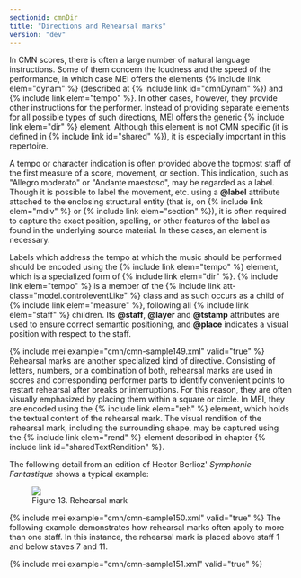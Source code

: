 ```yaml
---
sectionid: cmnDir
title: "Directions and Rehearsal marks"
version: "dev"
---
```


In CMN scores, there is often a large number of natural language instructions. Some
of them
concern the loudness and the speed of the performance, in which case MEI offers the
elements
{% include link elem="dynam" %} (described at {% include link id="cmnDynam" %}) and {% include link elem="tempo" %}. In other cases, however, they provide other instructions for the performer.
Instead of providing separate elements for all possible types of such directions,
MEI offers
the generic {% include link elem="dir" %} element. Although this element is not CMN specific (it
is defined in {% include link id="shared" %}), it is especially important in this repertoire.

A tempo or character indication is often provided above the topmost staff of the first
measure of a score, movement, or section. This indication, such as "Allegro moderato"
or
"Andante maestoso", may be regarded as a label. Though it is possible to label the
movement,
etc. using a **@label** attribute attached to the enclosing structural entity (that
is, on {% include link elem="mdiv" %} or {% include link elem="section" %}), it is often required to
capture the exact position, spelling, or other features of the label as found in the
underlying source material. In these cases, an element is necessary.

Labels which address the tempo at which the music should be performed should be encoded
using the {% include link elem="tempo" %} element, which is a specialized form of {% include link elem="dir" %}. {% include link elem="tempo" %} is a member of the {% include link att-class="model.controleventLike" %} class and as such occurs as a child of {% include link elem="measure" %}, following all {% include link elem="staff" %} children. Its **@staff**,
**@layer** and **@tstamp** attributes are used to ensure correct semantic
positioning, and **@place** indicates a visual position with respect to the staff.

{% include mei example="cmn/cmn-sample149.xml" valid="true" %}
Rehearsal marks are another specialized kind of directive. Consisting of
letters, numbers, or a combination of both, rehearsal marks are used in scores and
corresponding performer parts to identify convenient points to restart rehearsal after
breaks or interruptions. For this reason, they are often visually emphasized by placing
them
within a square or circle. In MEI, they are encoded using the {% include link elem="reh" %}
element, which holds the textual content of the rehearsal mark. The visual rendition
of the
rehearsal mark, including the surrounding shape, may be captured using the {% include link elem="rend" %} element described in chapter {% include link id="sharedTextRendition" %}.

The following detail from an edition of Hector Berlioz' *Symphonie
Fantastique* shows a typical example:

<figure class="figure"><img src="{{ site.baseurl }}/Images/modules/cmn/reh_berlioz.png" class="img-responsive"><figcaption class="figure-caption">Figure 13. Rehearsal mark</figcaption>
</figure>{% include mei example="cmn/cmn-sample150.xml" valid="true" %}
The following example demonstrates how rehearsal marks often apply to more than one
staff.
In this instance, the rehearsal mark is placed above staff 1 and below staves 7 and
11.

{% include mei example="cmn/cmn-sample151.xml" valid="true" %}
